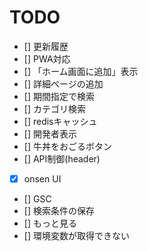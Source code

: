 # TODO
- [] 更新履歴
- [] PWA対応
- [] 「ホーム画面に追加」表示
- [] 詳細ページの追加
- [] 期間指定で検索
- [] カテゴリ検索
- [] redisキャッシュ
- [] 開発者表示
- [] 牛丼をおごるボタン
- [] API制御(header)
- [x] onsen UI
- [] GSC
- [] 検索条件の保存
- [] もっと見る
- [] 環境変数が取得できない